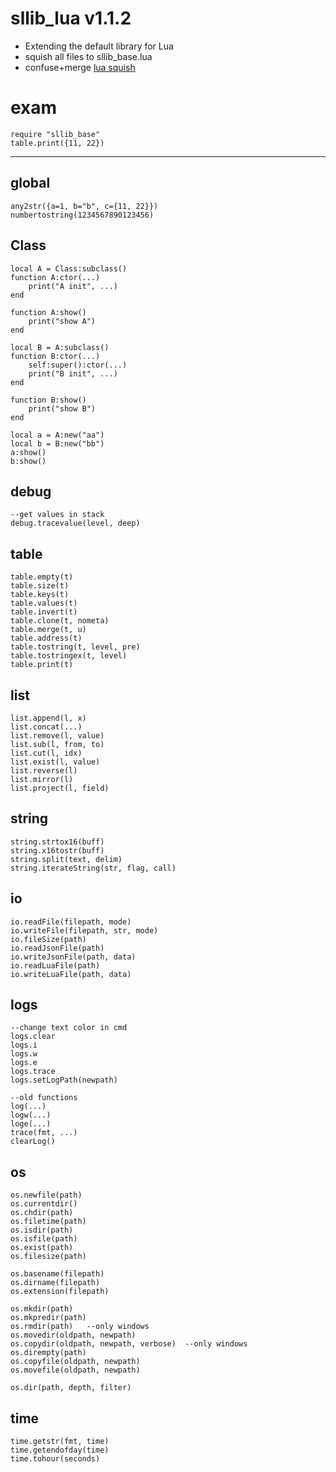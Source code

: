 # sllib_lua v1.1.2
* Extending the default library for Lua
* squish all files to sllib_base.lua 
* confuse+merge [lua squish](https://github.com/sywoon/lua_squish)


# exam
```
require "sllib_base"
table.print({11, 22})
```

-----------------------------
## global
```
any2str({a=1, b="b", c={11, 22}})
numbertostring(1234567890123456)
```

## Class
```
local A = Class:subclass()
function A:ctor(...)
    print("A init", ...)
end

function A:show()
	print("show A")
end

local B = A:subclass()
function B:ctor(...)
	self:super():ctor(...)
	print("B init", ...)
end

function B:show()
	print("show B")
end

local a = A:new("aa")
local b = B:new("bb")
a:show()
b:show()
```

## debug
```
--get values in stack
debug.tracevalue(level, deep)
```

## table
```
table.empty(t)
table.size(t)
table.keys(t)
table.values(t)
table.invert(t)
table.clone(t, nometa)
table.merge(t, u)
table.address(t)
table.tostring(t, level, pre)
table.tostringex(t, level)
table.print(t)
```

## list
```
list.append(l, x)
list.concat(...)
list.remove(l, value)
list.sub(l, from, to)
list.cut(l, idx)
list.exist(l, value)
list.reverse(l)
list.mirror(l)
list.project(l, field)
```


## string
```
string.strtox16(buff)
string.x16tostr(buff)
string.split(text, delim)
string.iterateString(str, flag, call)
```


## io
```
io.readFile(filepath, mode)
io.writeFile(filepath, str, mode)
io.fileSize(path)
io.readJsonFile(path)
io.writeJsonFile(path, data)
io.readLuaFile(path)
io.writeLuaFile(path, data)
```

## logs
```
--change text color in cmd
logs.clear
logs.i
logs.w
logs.e
logs.trace
logs.setLogPath(newpath)

--old functions
log(...)
logw(...)
loge(...)
trace(fmt, ...)
clearLog()
```

## os
```
os.newfile(path)
os.currentdir()
os.chdir(path)
os.filetime(path)
os.isdir(path)
os.isfile(path)
os.exist(path)
os.filesize(path)

os.basename(filepath)
os.dirname(filepath)
os.extension(filepath)

os.mkdir(path)
os.mkpredir(path)
os.rmdir(path)   --only windows
os.movedir(oldpath, newpath)
os.copydir(oldpath, newpath, verbose)  --only windows
os.dirempty(path)
os.copyfile(oldpath, newpath)
os.movefile(oldpath, newpath)

os.dir(path, depth, filter)
```

## time
```
time.getstr(fmt, time)
time.getendofday(time)
time.tohour(seconds)
```







